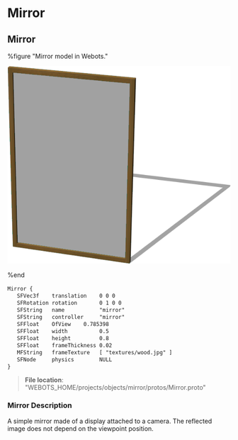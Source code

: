 # Mirror

## Mirror

%figure "Mirror model in Webots."

![Mirror](images/objects/mirror/Mirror/model.png)

%end

```
Mirror {
   SFVec3f    translation    0 0 0
   SFRotation rotation       0 1 0 0
   SFString   name           "mirror"
   SFString   controller     "mirror"
   SFFloat    OfView    0.785398
   SFFloat    width          0.5
   SFFloat    height         0.8
   SFFloat    frameThickness 0.02
   MFString   frameTexture   [ "textures/wood.jpg" ]
   SFNode     physics        NULL
}
```

> **File location**: "WEBOTS\_HOME/projects/objects/mirror/protos/Mirror.proto"

### Mirror Description

A simple mirror made of a display attached to a camera.
The reflected image does not depend on the viewpoint position.

